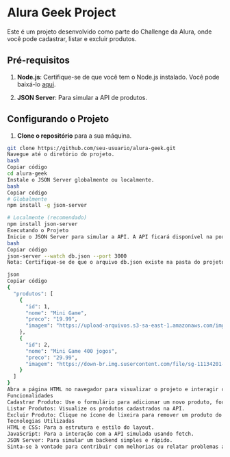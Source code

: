 # Alura Geek Project

Este é um projeto desenvolvido como parte do Challenge da Alura, onde você pode cadastrar, listar e excluir produtos.

## Pré-requisitos

1. **Node.js**: Certifique-se de que você tem o Node.js instalado. Você pode baixá-lo [aqui](https://nodejs.org/).

2. **JSON Server**: Para simular a API de produtos.

## Configurando o Projeto

1. **Clone o repositório** para a sua máquina.

```bash
git clone https://github.com/seu-usuario/alura-geek.git
Navegue até o diretório do projeto.
bash
Copiar código
cd alura-geek
Instale o JSON Server globalmente ou localmente.
bash
Copiar código
# Globalmente
npm install -g json-server

# Localmente (recomendado)
npm install json-server
Executando o Projeto
Inicie o JSON Server para simular a API. A API ficará disponível na porta 3000.
bash
Copiar código
json-server --watch db.json --port 3000
Nota: Certifique-se de que o arquivo db.json existe na pasta do projeto, e contém uma estrutura inicial como esta:

json
Copiar código
{
  "produtos": [
    {
      "id": 1,
      "nome": "Mini Game",
      "preco": "19.99",
      "imagem": "https://upload-arquivos.s3-sa-east-1.amazonaws.com/img/produtos_fotos/210758/48c0dde24f4ecbf7eb42e18b393b210f.png"
    },
    {
      "id": 2,
      "nome": "Mini Game 400 jogos",
      "preco": "29.99",
      "imagem": "https://down-br.img.susercontent.com/file/sg-11134201-7rcdh-ls00mpbfyd5t88_tn.webp"
    }
  ]
}
Abra a página HTML no navegador para visualizar o projeto e interagir com a API simulada.
Funcionalidades
Cadastrar Produto: Use o formulário para adicionar um novo produto, fornecendo o nome, preço e link da imagem.
Listar Produtos: Visualize os produtos cadastrados na API.
Excluir Produto: Clique no ícone de lixeira para remover um produto do banco de dados.
Tecnologias Utilizadas
HTML e CSS: Para a estrutura e estilo do layout.
JavaScript: Para a interação com a API simulada usando fetch.
JSON Server: Para simular um backend simples e rápido.
Sinta-se à vontade para contribuir com melhorias ou relatar problemas através das issues!
